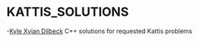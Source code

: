 # KATTIS_SOLUTIONS 
-[Kyle Xyian Dilbeck](https://www.linkedin.com/in/kxdilbeck/)
C++ solutions for requested Kattis problems 
